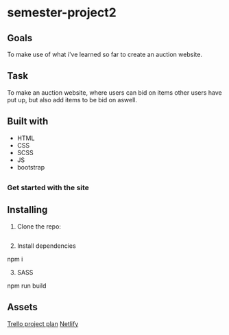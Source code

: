 # semester-project2

## Goals

To make use of what i've learned so far to create an auction website.

## Task

To make an auction website, where users can bid on items other users have put up, but also add items to be bid on aswell.

## Built with

- HTML
- CSS
- SCSS
- JS
- bootstrap

## 

### Get started with the site

## Installing

1. Clone the repo:

```bash
```

2. Install dependencies

npm i

3. SASS

npm run build


## Assets

[Trello project plan](https://trello.com/invite/b/jGprK8iM/ATTIebc5f712be51a5166875c1b1a649cb960D87F6C0/semester-project-2)
[Netlify](https://splendorous-klepon-41936f.netlify.app)